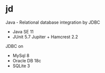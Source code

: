 # jd

Java - Relational database integration by JDBC

- Java SE 11
- JUnit 5.7 Jupiter + Hamcrest 2.2

JDBC on
- MySql 8
- Oracle DB 18c
- SQLite 3
